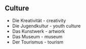 ## Culture
- Die Kreativität - creativity
- Die Jugendkultur - youth culture
- Das Kunstwerk - artwork
- Das Museum - museum
- Der Tourismus - tourism

